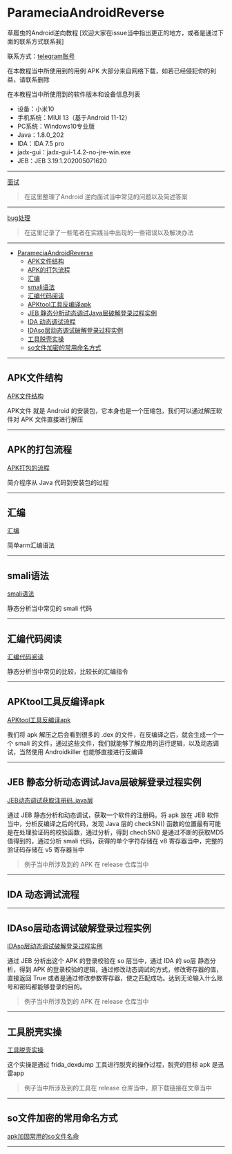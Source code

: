 # ParameciaAndroidReverse
草履虫的Android逆向教程 [欢迎大家在issue当中指出更正的地方，或者是通过下面的联系方式联系我]

联系方式：[telegram账号](https://t.me/GitFub)

在本教程当中所使用到的用例 APK 大部分来自网络下载，如若已经侵犯你的利益，请联系删除

在本教程当中所使用到的软件版本和设备信息列表

* 设备：小米10
* 手机系统：MIUI 13（基于Android 11-12）
* PC系统：Windows10专业版
* Java：1.8.0_202
* IDA：IDA 7.5 pro
* jadx-gui：jadx-gui-1.4.2-no-jre-win.exe
* JEB：JEB 3.19.1.202005071620

---

[面试](/面试/面试题.md)

> 在这里整理了Android 逆向面试当中常见的问题以及简述答案

---

[bug处理](/bug处理/README.md)

> 在这里记录了一些笔者在实践当中出现的一些错误以及解决办法

---

- [ParameciaAndroidReverse](#parameciaandroidreverse)
  - [APK文件结构](#apk文件结构)
  - [APK的打包流程](#apk的打包流程)
  - [汇编](#汇编)
  - [smali语法](#smali语法)
  - [汇编代码阅读](#汇编代码阅读)
  - [APKtool工具反编译apk](#apktool工具反编译apk)
  - [JEB 静态分析动态调试Java层破解登录过程实例](#jeb-静态分析动态调试java层破解登录过程实例)
  - [IDA 动态调试流程](#ida-动态调试流程)
  - [IDAso层动态调试破解登录过程实例](#idaso层动态调试破解登录过程实例)
  - [工具脱壳实操](#工具脱壳实操)
  - [so文件加密的常用命名方式](#so文件加密的常用命名方式)

---

## APK文件结构

[APK文件结构](教程/APK文件结构.md)

APK文件 就是 Android 的安装包，它本身也是一个压缩包，我们可以通过解压软件对 APK 文件直接进行解压

---

## APK的打包流程

[APK打包的流程](教程/APK打包的流程.md)

简介程序从 Java 代码到安装包的过程

---

## 汇编

[汇编](教程/arm汇编.md)

简单arm汇编语法

---

## smali语法

[smali语法](教程/smali语法.md)

静态分析当中常见的 smali 代码

---

## 汇编代码阅读

[汇编代码阅读](教程/汇编代码阅读.md)

静态分析当中常见的比较，比较长的汇编指令

---

## APKtool工具反编译apk

[APKtool工具反编译apk](教程/Apktool工具反编译apk.md)

我们将 apk 解压之后会看到很多的 .dex 的文件，在反编译之后，就会生成一个一个 smali 的文件，通过这些文件，我们就能够了解应用的运行逻辑，以及动态调试，当然使用 Androidkiller 也能够直接进行反编译

---

## JEB 静态分析动态调试Java层破解登录过程实例

[JEB动态调试获取注册码_java层](/教程/JEB动态调试获取注册码_java层.md)

通过 JEB 静态分析和动态调试，获取一个软件的注册码。将 apk 放在 JEB 软件当中，分析反编译之后的代码，发现 Java 层的 checkSN() 函数的位置最有可能是在处理验证码的校验函数，通过分析，得到 chechSN() 是通过不断的获取MD5 值得到的，通过分析 smali 代码，获得的单个字符存储在 v8 寄存器当中，完整的验证码存储在 v5 寄存器当中

> 例子当中所涉及到的 APK 在 release 仓库当中

---

## IDA 动态调试流程





---

## IDAso层动态调试破解登录过程实例

[IDAso层动态调试破解登录过程实例](教程/IDAso层动态调试破解登录过程实例.md)

通过 JEB 分析出这个 APK 的登录校验在 so 层当中，通过 IDA 的 so层 静态分析，得到 APK 的登录校验的逻辑，通过修改动态调试的方式，修改寄存器的值，直接返回 True 或者是通过修改参数寄存器，使之匹配成功。达到无论输入什么账号和密码都能够登录的目的。

> 例子当中所涉及到的 APK 在 release 仓库当中

---

## 工具脱壳实操

[工具脱壳实操](/教程/工具脱壳实操.md)

这个实操是通过 frida_dexdump 工具进行脱壳的操作过程，脱壳的目标 apk 是迅雷app

> 例子当中所涉及到的工具在 release 仓库当中，原下载链接在文章当中

---

## so文件加密的常用命名方式

[apk加固常用的so文件名命](教程/apk加固常用的so文件名命.md)

---


